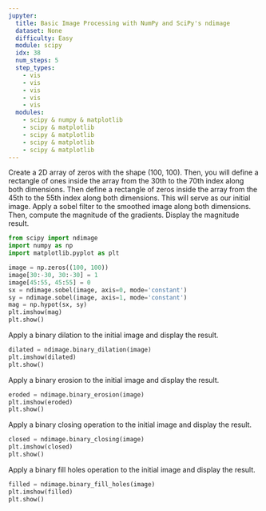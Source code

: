 ```yaml
---
jupyter:
  title: Basic Image Processing with NumPy and SciPy's ndimage
  dataset: None
  difficulty: Easy
  module: scipy
  idx: 38
  num_steps: 5
  step_types:
    - vis
    - vis
    - vis
    - vis
    - vis
  modules:
    - scipy & numpy & matplotlib
    - scipy & matplotlib
    - scipy & matplotlib
    - scipy & matplotlib
    - scipy & matplotlib
---
```


Create a 2D array of zeros with the shape (100, 100). Then, you will define a rectangle of ones inside the array from the 30th to the 70th index along both dimensions. Then define a rectangle of zeros inside the array from the 45th to the 55th index along both dimensions. This will serve as our initial image. Apply a sobel filter to the smoothed image along both dimensions. Then, compute the magnitude of the gradients. Display the magnitude result.

```python
from scipy import ndimage
import numpy as np
import matplotlib.pyplot as plt

image = np.zeros((100, 100))
image[30:-30, 30:-30] = 1
image[45:55, 45:55] = 0
sx = ndimage.sobel(image, axis=0, mode='constant')
sy = ndimage.sobel(image, axis=1, mode='constant')
mag = np.hypot(sx, sy)
plt.imshow(mag)
plt.show()
```

Apply a binary dilation to the initial image and display the result.

```python
dilated = ndimage.binary_dilation(image)
plt.imshow(dilated)
plt.show()
```

Apply a binary erosion to the initial image and display the result.
```python
eroded = ndimage.binary_erosion(image)
plt.imshow(eroded)
plt.show()
```

Apply a binary closing operation to the initial image and display the result.

```python
closed = ndimage.binary_closing(image)
plt.imshow(closed)
plt.show()
```

Apply a binary fill holes operation to the initial image and display the result.

```python
filled = ndimage.binary_fill_holes(image)
plt.imshow(filled)
plt.show()
```
